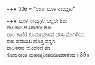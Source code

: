 +++
title = "೦೩೯ ಖೂಳ ನಾಯ್ಗಳು"

+++
ಖೂಳ ನಾಯ್ಗಳು ಬಲ್ಲರೇ ಶಿಶು  
ಪಾಲಕಾದಿ ದೊಠಾರರೀ ಗೋ  
ಪಾಲ ಕಾಣಿರೆ ಕೂರ್ಮವೇಷವ ಧರಿಸಿ ಮೇದಿನಿಯ  
ಸಾಲ ಹೆಡೆಯಲಿ ಹೊತ್ತ ಪನ್ನಗ  
ಪಾಲಕನನಾ ಮಂದರದ ಕಡ   
ಗೋಲನಾಂತ ಮಹಾತ್ಮನೀತನನರಿವರಾರೆಂದ     ॥39॥